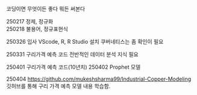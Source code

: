 코딩이면 무엇이든 좋다 뭐든 써본다

250217 정제, 정규화 <br>
250218 불용어, 정규표현식 <br>

250326 입사
VScode, R, R Studio 설치
쿠버네티스는 좀 확인이 필요

250331 구리가격 예측 코드 
전반적인 데이터 분석 지식 필요

250401 구리가격 예측 코드(10년치)
250402 Prophet 모델 

250404 https://github.com/mukeshsharma99/Industrial-Copper-Modeling 깃허브를 통해 구리 가격 예측 모델 내용 학습함. 
